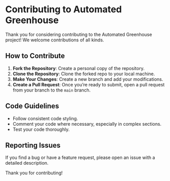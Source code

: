 # Contributing to Automated Greenhouse

Thank you for considering contributing to the Automated Greenhouse project! We welcome contributions of all kinds.

## How to Contribute
1. **Fork the Repository**: Create a personal copy of the repository.
2. **Clone the Repository**: Clone the forked repo to your local machine.
3. **Make Your Changes**: Create a new branch and add your modifications.
4. **Create a Pull Request**: Once you’re ready to submit, open a pull request from your branch to the `main` branch.

## Code Guidelines
- Follow consistent code styling.
- Comment your code where necessary, especially in complex sections.
- Test your code thoroughly.

## Reporting Issues
If you find a bug or have a feature request, please open an issue with a detailed description.

Thank you for contributing!
